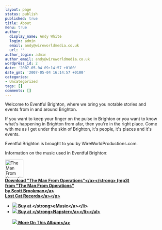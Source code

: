 ```yaml
---
layout: page
status: publish
published: true
title: About
menu: true
author:
  display_name: Andy White
  login: admin
  email: andy@wireworldmedia.co.uk
  url: ''
author_login: admin
author_email: andy@wireworldmedia.co.uk
wordpress_id: 2
date: '2007-05-04 09:14:57 +0100'
date_gmt: '2007-05-04 16:14:57 +0100'
categories:
- Uncategorized
tags: []
comments: []
---
```

Welcome to Eventful Brighton, where we bring you notable stories and events 
from in and around Brighton.

If you want to keep your finger on the pulse in Brighton or you want to know 
what's happening in Brighton from afar, then you're in the right place. Come 
with me as I get under the skin of Brighton, it's people, it's places and it's events.

Eventful Brighton is brought to you by WireWorldProductions.com. 

Information on the music used in Eventful Brighton:

<img src="http:&#47;&#47;image.iodalliance.com&#47;release&#47;thumbs_60&#47;175313-72.jpg" alt="The Man From Operations" height="60" width="60"><br>
<strong><a href="http:&#47;&#47;redirect.iodalliance.com&#47;download_track.php?id=8859ACC02D254CC461B5C58451111D0980A955862CA35F41AA9B2F0837359C16749EC6E3E36A75116C1F6716F5BED3B8" target="_new" rel="nofollow"> Download "The Man From Operations"<&#47;a><&#47;strong> (mp3) <br> from "The Man From Operations"<br>by <a href="http:&#47;&#47;redirect.iodalliance.com&#47;artist.php?id=BEB045002FE576E85733758200529CC63163F495A2E08D78FEF1F39ED77F2879" target="_new" rel="nofollow">Scott Brookman<&#47;a><br><a href="http:&#47;&#47;redirect.iodalliance.com&#47;label.php?id=D26AC6BF305DAF34815C0B906AA58AA25CE55E01E17EBDF1FBEE0844C5EC6140" target="_new" rel="nofollow">Lost Cat Records<&#47;a><&#47;p>
<ul>
<li><img src="http:&#47;&#47;promonet.iodalliance.com&#47;img&#47;service_icon_13.gif"> <strong>Buy at <&#47;strong><a href="http:&#47;&#47;redirect.iodalliance.com&#47;buy_album.php?id=8859ACC02D254CC461B5C58451111D090DD67D58F9B7F960B7D175A0BC64A5EE90C3EC38EEB4CD2C85F954573E44A3BB" target="_blank" rel="nofollow">eMusic<&#47;a><&#47;li>
<li><img src="http:&#47;&#47;promonet.iodalliance.com&#47;img&#47;service_icon_2.gif"> <strong>Buy at <&#47;strong><a href="http:&#47;&#47;redirect.iodalliance.com&#47;buy_album.php?id=8859ACC02D254CC461B5C58451111D093CBE4AB8D76627EBA22324C1E6408F35A3E09766D66CC107FB9E569FFAEB7077" target="_blank" rel="nofollow">Napster<&#47;a><&#47;li><&#47;ul><br><br><img src="http:&#47;&#47;promonet.iodalliance.com&#47;img&#47;icon_landing_page.gif"> <a href="http:&#47;&#47;redirect.iodalliance.com&#47;buy_album.php?id=8859ACC02D254CC461B5C58451111D099DB4913926FBEE04410D782F375C2082367E9F3A8BEB64D21B4B73937412D648" target="_new" rel="nofollow">More On This Album<&#47;a><br>
